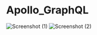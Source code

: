 # Apollo_GraphQL

![Screenshot (1)](https://user-images.githubusercontent.com/72166353/168520140-5360edad-c4a0-45a8-9ea3-92f1e2a39149.png)
![Screenshot (2)](https://user-images.githubusercontent.com/72166353/168520145-aa55c619-ad32-4164-930e-140cfd09e64c.png)
